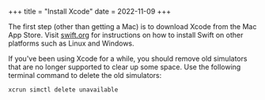 +++
title = "Install Xcode"
date = 2022-11-09
+++

The first step (other than getting a Mac) is to download Xcode from the Mac App Store. Visit [swift.org](https://swift.org) for instructions on how to install Swift on other platforms such as Linux and Windows.

If you've been using Xcode for a while, you should remove old simulators that are no longer supported to clear up some space. Use the following terminal command to delete the old simulators:

```bash
xcrun simctl delete unavailable
```
